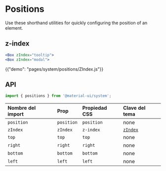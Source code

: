 # Positions

<p class="description">Use these shorthand utilities for quickly configuring the position of an element.</p>

## z-index

```jsx
<Box zIndex="tooltip">
<Box zIndex="modal">
```

{{"demo": "pages/system/positions/ZIndex.js"}}

## API

```js
import { positions } from '@material-ui/system';
```

| Nombre del import | Prop       | Propiedad CSS | Clave del tema                                                 |
|:----------------- |:---------- |:------------- |:-------------------------------------------------------------- |
| `position`        | `position` | `position`    | none                                                           |
| `zIndex`          | `zIndex`   | `z-index`     | [`zIndex`](/customization/default-theme/?expend-path=$.zIndex) |
| `top`             | `top`      | `top`         | none                                                           |
| `right`           | `right`    | `right`       | none                                                           |
| `bottom`          | `bottom`   | `bottom`      | none                                                           |
| `left`            | `left`     | `left`        | none                                                           |